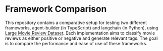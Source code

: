# Framework Comparison

This repository contains a comparative setup for testing two different frameworks, agent-builder (in TypeScript) and langchain (in Python), using [Large Movie Review Dataset](https://ai.stanford.edu/~amaas/data/sentiment/). Each implementation aims to classify movie reviews as either positive or negative and generate relevant tags. The goal is to compare the performance and ease of use of these frameworks.  